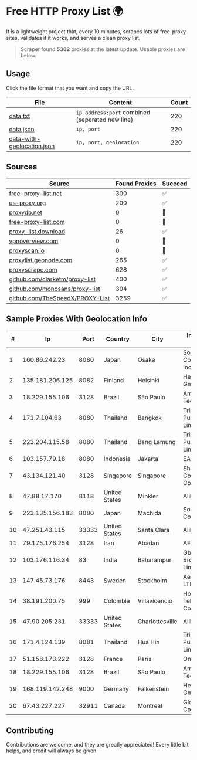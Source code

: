 
# Free HTTP Proxy List 🌍

It is a lightweight project that, every 10 minutes, scrapes lots of free-proxy sites, validates if it works, and serves a clean proxy list.


> Scraper found **5382** proxies at the latest update. Usable proxies are below.

## Usage

Click the file format that you want and copy the URL.


|File|Content|Count|
|----|-------|-----|
|[data.txt](https://raw.githubusercontent.com/themiralay/Proxy-List-World/master/data.txt)|`ip_address:port` combined (seperated new line)|220|
|[data.json](https://raw.githubusercontent.com/themiralay/Proxy-List-World/master/data.json)|`ip, port`|220|
|[data-with-geolocation.json](https://raw.githubusercontent.com/themiralay/Proxy-List-World/master/data-with-geolocation.json)|`ip, port, geolocation`|220|

## Sources

|Source|Found Proxies|Succeed|
|------|-------------|-------|
|[free-proxy-list.net](https://free-proxy-list.net)|300|✅|
|[us-proxy.org](https://www.us-proxy.org)|200|✅|
|[proxydb.net](http://proxydb.net)|0|🚫|
|[free-proxy-list.com](https://free-proxy-list.com/?page=&port=&type%5B%5D=http&type%5B%5D=https&up_time=0&search=Search)|0|🚫|
|[proxy-list.download](https://www.proxy-list.download/HTTP)|26|✅|
|[vpnoverview.com](https://vpnoverview.com/privacy/anonymous-browsing/free-proxy-servers)|0|🚫|
|[proxyscan.io](https://www.proxyscan.io)|0|🚫|
|[proxylist.geonode.com](https://proxylist.geonode.com/api/proxy-list?limit=300&page=1&sort_by=lastChecked&sort_type=desc&protocols=http,https)|265|✅|
|[proxyscrape.com](https://api.proxyscrape.com/v2/?request=displayproxies&protocol=http&timeout=10000&country=all&ssl=all&anonymity=all)|628|✅|
|[github.com/clarketm/proxy-list](https://raw.githubusercontent.com/clarketm/proxy-list/master/proxy-list-raw.txt)|400|✅|
|[github.com/monosans/proxy-list](https://raw.githubusercontent.com/monosans/proxy-list/main/proxies/http.txt)|304|✅|
|[github.com/TheSpeedX/PROXY-List](https://raw.githubusercontent.com/TheSpeedX/PROXY-List/master/http.txt)|3259|✅|


## Sample Proxies With Geolocation Info

|#|Ip|Port|Country|City|Internet Service Provider|
|-|--|----|-------|----|-------------------------|
|1|160.86.242.23|8080|Japan|Osaka|Sony Network Communications Inc|
|2|135.181.206.125|8082|Finland|Helsinki|Hetzner Online GmbH|
|3|18.229.155.106|3128|Brazil|São Paulo|Amazon Technologies Inc.|
|4|171.7.104.63|8080|Thailand|Bangkok|Triple T Broadband Public Company Limited|
|5|223.204.115.58|8080|Thailand|Bang Lamung|Triple T Broadband Public Company Limited|
|6|103.157.79.18|8080|Indonesia|Jakarta|EASTMEDIA|
|7|43.134.121.40|3128|Singapore|Singapore|Shenzhen Tencent Computer Systems Company Limited|
|8|47.88.17.170|8118|United States|Minkler|Alibaba.com LLC|
|9|223.135.156.183|8080|Japan|Machida|So-net Corporation|
|10|47.251.43.115|33333|United States|Santa Clara|Alibaba Cloud LLC|
|11|79.175.176.254|3128|Iran|Abadan|AFranet Co|
|12|103.176.116.34|83|India|Baharampur|Gbpl Global Broadband Private Limited|
|13|147.45.73.176|8443|Sweden|Stockholm|Aeza International LTD|
|14|38.191.200.75|999|Colombia|Villavicencio|Hola Telecomunicacines Colombia S.A.S|
|15|47.90.205.231|33333|United States|Charlottesville|Alibaba.com LLC|
|16|171.4.124.139|8081|Thailand|Hua Hin|Triple T Broadband Public Company Limited|
|17|51.158.173.222|3128|France|Paris|Online S.A.S.|
|18|18.229.155.106|3128|Brazil|São Paulo|Amazon Technologies Inc.|
|19|168.119.142.248|9000|Germany|Falkenstein|Hetzner Online GmbH|
|20|67.43.227.227|32911|Canada|Montreal|GloboTech Communications|



## Contributing

Contributions are welcome, and they are greatly appreciated! Every
little bit helps, and credit will always be given.

